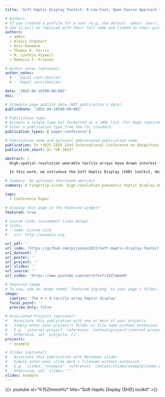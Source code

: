 ```yaml
---
title: 'Soft Haptic Display Toolkit: A Low-Cost, Open-Source Approach to High Resolution Tactile Feedback'

# Authors
# If you created a profile for a user (e.g. the default `admin` user), write the username (folder name) here
# and it will be replaced with their full name and linked to their profile.
authors:
  - admin
  - Alexis Urquhart
  - Anzu Kawazoe
  - Thomas K. Ferris
  - M. Cynthia Hipwell
  - Rebecca F. Friesen

# Author notes (optional)
author_notes:
  # - 'Equal contribution'
  # - 'Equal contribution'

date: '2025-04-18T00:00:00Z'
doi: ''

# Schedule page publish date (NOT publication's date).
publishDate: '2025-04-18T00:00:00Z'

# Publication type.
# Accepts a single type but formatted as a YAML list (for Hugo requirements).
# Enter a publication type from the CSL standard.
publication_types: ['paper-conference']

# Publication name and optional abbreviated publication name.
publication: In *2025 IEEE 22nd International Conference on Ubiquitous Robots (UR)*
publication_short: In *UR 2025*

abstract: |
  High-spatial-resolution wearable tactile arrays have drawn interest from both industry and research, thanks to their capacity for delivering detailed tactile sensations. However, investigations of human tactile perception with high-resolution tactile displays remain limited, primarily due to the high costs of multi-channel control systems and the complex fabrication required for fingertip-sized actuators. 

  In this work, we introduce the Soft Haptic Display (SHD) toolkit, designed to enable students and researchers from diverse technical backgrounds to explore high-density tactile feedback in extended reality (XR), robotic teleoperation, braille displays, navigation aid, MR-compatible somatosensory stimulation, and remote palpation. The toolkit provides a rapid prototyping approach and real-time wireless control for a low-cost, 4×4 soft wearable fingertip tactile display with a spatial resolution of 4 mm. We characterized the display’s performance with a maximum vertical displacement of 1.8 mm, a rise time of 0.25 second, and a maximum refresh rate of 8 Hz. All materials and code are open-sourced to foster broader human tactile perception research of high-resolution haptic displays.

# Summary. An optional shortened abstract.
summary: A fingertip-sized, high-resolution pneumatic haptic display designed to provide realistic tactile feedback in virtual reality (VR) environments or during robot teleoperation.

tags:
  - Conference Paper

# Display this page in the Featured widget?
featured: true

# Custom links (uncomment lines below)
# links:
# - name: Custom Link
#   url: http://example.org

url_pdf: ''
url_code: 'https://github.com/pijuanyu2022/Soft-Haptic-Display-Toolkit'
url_dataset: ''
url_poster: ''
url_project: ''
url_slides: ''
url_source: ''
url_video: 'https://www.youtube.com/watch?v=fr15ZlmmxHU'

# Featured image
# To use, add an image named `featured.jpg/png` to your page's folder.
image:
  caption: 'The 4 × 4 tactile array haptic display'
  focal_point: ''
  preview_only: false

# Associated Projects (optional).
#   Associate this publication with one or more of your projects.
#   Simply enter your project's folder or file name without extension.
#   E.g. `internal-project` references `content/project/internal-project/index.md`.
#   Otherwise, set `projects: []`.
projects:
  - example

# Slides (optional).
#   Associate this publication with Markdown slides.
#   Simply enter your slide deck's filename without extension.
#   E.g. `slides: "example"` references `content/slides/example/index.md`.
#   Otherwise, set `slides: ""`.
slides: example
---
```


{{< youtube id="fr15ZlmmxHU" title="Soft Haptic Display (SHD) toolkit" >}}

<!-- {{% callout note %}}
Click the _Cite_ button above to demo the feature to enable visitors to import publication metadata into their reference management software.
{{% /callout %}}

{{% callout note %}}
Create your slides in Markdown - click the _Slides_ button to check out the example.
{{% /callout %}}

Add the publication's **full text** or **supplementary notes** here. You can use rich formatting such as including [code, math, and images](https://docs.hugoblox.com/content/writing-markdown-latex/). -->
